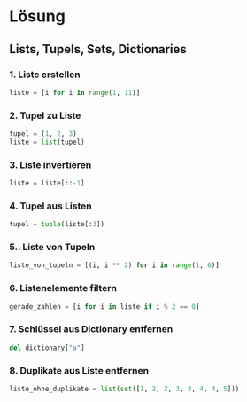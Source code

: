 # Lösung

## Lists, Tupels, Sets, Dictionaries


### 1. **Liste erstellen**

```python
liste = [i for i in range(1, 11)]
```

### 2. **Tupel zu Liste**

```python
tupel = (1, 2, 3)
liste = list(tupel)
```


### 3. **Liste invertieren**

```python
liste = liste[::-1]
```

### 4. **Tupel aus Listen**

```python
tupel = tuple(liste[:3])
```


### 5.. **Liste von Tupeln**

```python
liste_von_tupeln = [(i, i ** 2) for i in range(1, 6)]
```

### 6. **Listenelemente filtern**

```python
gerade_zahlen = [i for i in liste if i % 2 == 0]
```

### 7. **Schlüssel aus Dictionary entfernen**

```python
del dictionary["a"]
```

### 8. **Duplikate aus Liste entfernen**

```python
liste_ohne_duplikate = list(set([1, 2, 2, 3, 3, 4, 4, 5]))
```